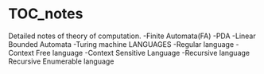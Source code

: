 # TOC_notes
Detailed notes of theory of computation.
-Finite Automata(FA)
-PDA
-Linear Bounded Automata
-Turing machine
LANGUAGES
-Regular language
-Context Free language
-Context Sensitive Language
-Recursive language
Recursive Enumerable language
